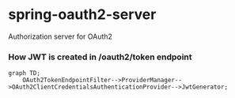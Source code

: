 # spring-oauth2-server
Authorization server for OAuth2

### How JWT is created in /oauth2/token endpoint

```mermaid
graph TD;
    OAuth2TokenEndpointFilter-->ProviderManager-->OAuth2ClientCredentialsAuthenticationProvider-->JwtGenerator;
```


